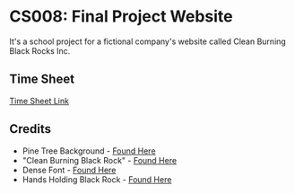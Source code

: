 # CS008: Final Project Website
It's a school project for a fictional company's website called Clean Burning Black Rocks Inc.

## Time Sheet
[Time Sheet Link](https://docs.google.com/spreadsheets/d/1EeuXSfniaX6gII4yZJM7PjW95x6B-a9IpHDbZeDXXkY/edit?usp=sharing)

## Credits
* Pine Tree Background - [Found Here](http://68.media.tumblr.com/df15037a09ea7ab950ee18e100d2247e/tumblr_or8o0sVRoJ1s0jbtpo1_1280.jpg)
* "Clean Burning Black Rock" - [Found Here](https://mineralseducationcoalition.org/wp-content/uploads/Coal2_bituminous_353621321.jpg)
* Dense Font - [Found Here](https://www.behance.net/gallery/10231891/Dense-typeface)
* Hands Holding Black Rock - [Found Here](https://www.worldcoal.org/sites/default/files/styles/basic_page_header/public/shutterstock_133998776.jpg?itok=DbbVckc6)